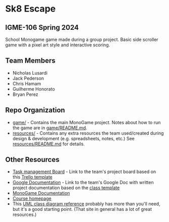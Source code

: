# Sk8 Escape
## IGME-106 Spring 2024

School Monogame game made during a group project. Basic side scroller game with a pixel art style and interactive scoring.

## Team Members
- Nicholas Lusardi
- Jack Pederson
- Chris Hamam
- Guilherme Honorato
- Bryan Perez

## Repo Organization
- [game/](game/) - Contains the main MonoGame project. Notes about how to run the game are in [game/README.md](game/README.md).
- [resources/](resources/) - Contains any extra resources the team used/created during design & development (e.g. spreadsheets, notes, etc.) 
See [resources/README.md](resources/README.md) for details.

## Other Resources
- [Task management Board](TBD) - Link to the team's project board based on this [Trello template](https://trello.com/b/FYbymkCg/template-gdd-project-board)
- [Google Documentation](TBD) - Link to the team's Google Doc with written project documentation based on the [class template](https://docs.google.com/document/d/1Lom3OQ_XgbtvXoVCYa113UcY4q7x3yPT32sZIBy6vDo/edit?usp=share_link)
- [MonoGame Documentation](http://www.monogame.net/documentation/?page=main)
- [Course homepage](https://mycourses.rit.edu/d2l/home/1012413)
- This [UML class diagram reference](http://agilemodeling.com/artifacts/classDiagram.htm) probably has more than you'll need, but it's a good starting point. (That site in general has a lot of great resources.)
